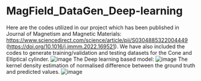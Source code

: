 # MagField_DataGen_Deep-learning

Here are the codes utilized in our project which has been published in Journal of Magnetism and Magnetic Materials: https://www.sciencedirect.com/science/article/pii/S0304885322004449
(https://doi.org/10.1016/j.jmmm.2022.169521).
We have also included the codes to generate training/validation and testing datasets for the Cone and Elliptical cylinder.
![image](https://user-images.githubusercontent.com/60877890/170803498-eee8b4a6-fe5b-4a22-adc9-f3e76db178ad.png)
The Deep learning based model:
![image](https://user-images.githubusercontent.com/60877890/170803515-b7c537bb-57fd-405d-8817-ab6909fbc2c3.png)
The kernel density estimation of normalised difference between the ground truth and predicted values.
![image](https://user-images.githubusercontent.com/60877890/170803539-4b659d28-ae7b-44c0-92b3-151674527953.png)

